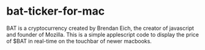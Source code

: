 # bat-ticker-for-mac
BAT is a cryptocurrency created by Brendan Eich, the creator of javascript and founder of Mozilla.
This is a simple applescript code to display the price of $BAT in real-time on the touchbar of newer macbooks. 
